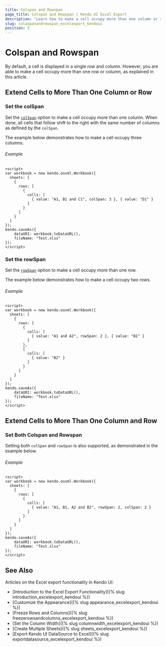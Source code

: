 ```yaml
---
title: Colspan and Rowspan
page_title: Colspan and Rowspan | Kendo UI Excel Export
description: "Learn how to make a cell occupy more than one column or row when exporting a Kendo UI component to Excel."
slug: colaspanandrowspan_excelexport_kendoui
position: 5
---
```


# Colspan and Rowspan

By default, a cell is displayed in a single row and column. However, you are able to make a cell occupy more than one row or column, as explained in this article.

## Extend Cells to More Than One Column or Row

### Set the colSpan

Set the [`colSpan`](/api/javascript/ooxml/workbook/configuration/sheets.rows.cells.colspan) option to make a cell occupy more than one column. When done, all cells that follow shift to the right with the same number of columns as defined by the `colSpan`.

The example below demonstrates how to make a cell occupy three columns.

###### Example

```dojo
<script>
var workbook = new kendo.ooxml.Workbook({
  sheets: [
    {
      rows: [
        {
          cells: [
            { value: "A1, B1 and C1", colSpan: 3 }, { value: "D1" }
          ]
        }
      ]
    }
  ]
});
kendo.saveAs({
    dataURI: workbook.toDataURL(),
    fileName: "Test.xlsx"
});
</script>
```

### Set the rowSpan

Set the [`rowSpan`](/api/javascript/ooxml/workbook/configuration/sheets.rows.cells.rowspan) option to make a cell occupy more than one row.

The example below demonstrates how to make a cell occupy two rows.

###### Example

```dojo
<script>
var workbook = new kendo.ooxml.Workbook({
  sheets: [
    {
      rows: [
        {
          cells: [
            { value: "A1 and A2", rowSpan: 2 }, { value: "B1" }
          ]
        },
        {
          cells: [
            { value: "B2" }
          ]
        }
      ]
    }
  ]
});
kendo.saveAs({
    dataURI: workbook.toDataURL(),
    fileName: "Test.xlsx"
});
</script>
```

## Extend Cells to More Than One Column and Row

### Set Both Colspan and Rowspan

Setting both `colSpan` and `rowSpan` is also supported, as demonstrated in the example below.

###### Example

```dojo
<script>
var workbook = new kendo.ooxml.Workbook({
  sheets: [
    {
      rows: [
        {
          cells: [
            { value: "A1, B1, A2 and B2", rowSpan: 2, colSpan: 2 }
          ]
        }
      ]
    }
  ]
});
kendo.saveAs({
    dataURI: workbook.toDataURL(),
    fileName: "Test.xlsx"
});
</script>
```

## See Also

Articles on the Excel export functionality in Kendo UI:

* [Introduction to the Excel Export Functionality]({% slug introduction_excelexport_kendoui %})
* [Customize the Appearance]({% slug appearance_excelexport_kendoui %})
* [Freeze Rows and Columns]({% slug freezerowsandcolumns_excelexport_kendoui %})
* [Set the Column Width]({% slug columnwidth_excelexport_kendoui %})
* [Create Multiple Sheets]({% slug sheets_excelexport_kendoui %})
* [Export Kendo UI DataSource to Excel]({% slug exportdatasource_excelexport_kendoui %})
